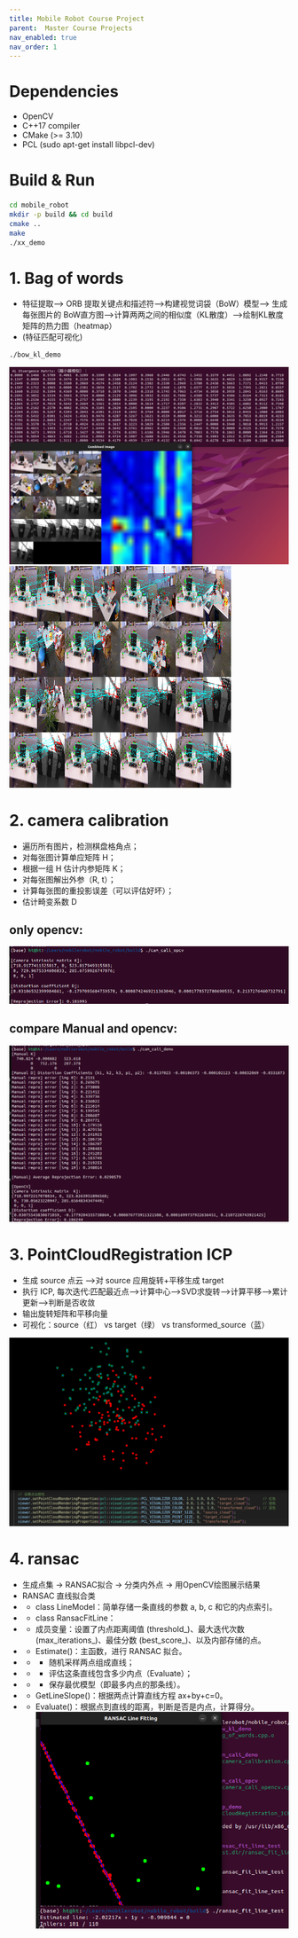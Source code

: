```yaml
---
title: Mobile Robot Course Project
parent:  Master Course Projects
nav_enabled: true
nav_order: 1
---
```


# Dependencies
- OpenCV 
- C++17 compiler
- CMake (>= 3.10)
- PCL (sudo apt-get install libpcl-dev)

# Build & Run
``` bash
cd mobile_robot
mkdir -p build && cd build
cmake ..
make
./xx_demo
```

# 1. Bag of words
- 特征提取--> ORB 提取关键点和描述符-->构建视觉词袋（BoW）模型--> 生成每张图片的 BoW直方图-->计算两两之间的相似度（KL散度）-->绘制KL散度矩阵的热力图（heatmap）
- (特征匹配可视化)
``` bash
./bow_kl_demo
```
![Result](../../assets/master/mobie_robot/result_image/bow/bow_kl.png)
![Result](../../assets/master/mobie_robot/result_image/bow/imagesWithKeypoints.png)
# 2. camera calibration
- 遍历所有图片，检测棋盘格角点；
- 对每张图计算单应矩阵 H；
- 根据一组 H 估计内参矩阵 K；
- 对每张图解出外参（R, t）；
- 计算每张图的重投影误差（可以评估好坏）；
- 估计畸变系数 D
## only opencv:
![Result](../../assets/master/mobie_robot/result_image/calibration/cam_cali_opencv.png)
## compare Manual and opencv:
![Result](../../assets/master/mobie_robot/result_image/calibration/cam_cl_manual_opencv_compare.png)

# 3. PointCloudRegistration ICP
- 生成 source 点云 -->对 source 应用旋转+平移生成 target
- 执行 ICP, 每次迭代:匹配最近点-->计算中心-->SVD求旋转-->计算平移-->累计更新-->判断是否收敛
- 输出旋转矩阵和平移向量
- 可视化：source（红） vs target（绿） vs transformed_source（蓝）

![Result](../../assets/master/mobie_robot/result_image/icp/icp_test.png)

# 4. ransac
- 生成点集 → RANSAC拟合 → 分类内外点 → 用OpenCV绘图展示结果
- RANSAC 直线拟合类
- - class LineModel：简单存储一条直线的参数 a, b, c 和它的内点索引。
- - class RansacFitLine：
- - 成员变量：设置了内点距离阈值 (threshold_)、最大迭代次数 (max_iterations_)、最佳分数 (best_score_)、以及内部存储的点。
- - Estimate()：主函数，进行 RANSAC 拟合。
- - - 随机采样两点组成直线；
- - - 评估这条直线包含多少内点（Evaluate）；
- - - 保存最优模型（即最多内点的那条线）。
- - GetLineSlope()：根据两点计算直线方程 ax+by+c=0。
- - Evaluate()：根据点到直线的距离，判断是否是内点，计算得分。
![Result](../../assets/master/mobie_robot/result_image/ransac/ransac_test.png)
